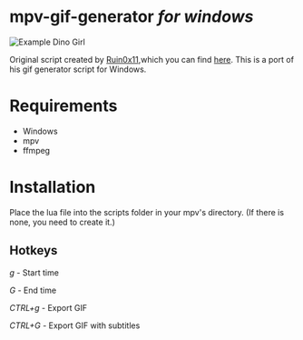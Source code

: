 # mpv-gif-generator *for windows*

![Example Dino Girl](https://i.imgur.com/ba9VpDe.gif)

Original script created by [Ruin0x11](https://github.com/Ruin0x11),which you can find [here](https://gist.github.com/Ruin0x11/8fae0a9341b41015935f76f913b28d2a).
This is a port of his gif generator script for Windows.

# Requirements 
- Windows
 - mpv
 - ffmpeg
 
# Installation
Place the lua file into the scripts folder in your mpv's directory. (If there is none, you need to create it.)

## Hotkeys

*g* - Start time

*G* - End time

*CTRL+g* - Export GIF

*CTRL+G* - Export GIF with subtitles
